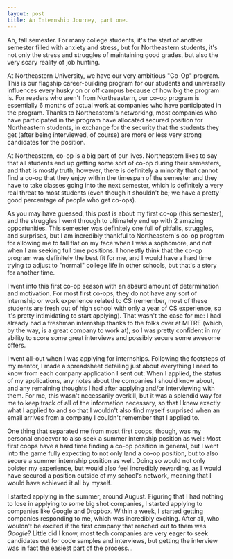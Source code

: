 ```yaml
---
layout: post
title: An Internship Journey, part one.
---
```


Ah, fall semester. For many college students, it's the start of another
semester filled with anxiety and stress, but for Northeastern students, it's
not only the stress and struggles of maintaining good grades, but also the
very scary reality of job hunting.

At Northeastern University, we have our very ambitious "Co-Op" program. This
is our flagship career-building program for our students and universally
influences every husky on or off campus because of how big the program is.
For readers who aren't from Northeastern, our co-op program is essentially
6 months of actual work at companies who have participated in the program.
Thanks to Northeastern's networking, most companies who have participated in
the program have allocated secured position for Northeastern students, in 
exchange for the security that the students they get (after being interviewed,
of course) are more or less very strong candidates for the position.

At Northeastern, co-op is a big part of our lives. Northeastern likes to say
that all students end up getting some sort of co-op during their semesters,
and that is mostly truth; however, there is definitely a minority that cannot
find a co-op that they enjoy within the timespan of the semester and they have
to take classes going into the next semester, which is definitely a very real
threat to most students (even though it shouldn't be; we have a pretty good
percentage of people who get co-ops).

As you may have guessed, this post is about my first co-op (this semester), and
the struggles I went through to ultimately end up with 2 amazing opportunities.
This semester was definitely one full of pitfalls, struggles, and surprises,
but I am incredibly thankful to Northeastern's co-op program for allowing me
to fall flat on my face when I was a sophomore, and not when I am seeking 
full time positions. I honestly think that the co-op program was definitely
the best fit for me, and I would have a hard time trying to adjust to "normal"
college life in other schools, but that's a story for another time.

I went into this first co-op season with an absurd amount of determination and
motivation. For most first co-ops, they do not have any sort of internship or
work experience related to CS (remember, most of these students are fresh out
of high school with only a year of CS experience, so it's pretty intimidating
to start applying). That wasn't the case for me: I had already had a freshman
internship thanks to the folks over at MITRE (which, by the way, is a great
company to work at), so I was pretty confident in my ability to score some
great interviews and possibly secure some awesome offers.

I went all-out when I was applying for internships. Following the footsteps of
my mentor, I made a spreadsheet detailing just about everything I need to know
from each company application I sent out: When I applied, the status of my
applications, any notes about the companies I should know about, and any 
remaining thoughts I had after applying and/or interviewing with them.
For me, this wasn't necessarily overkill, but it was a splendid way for me to
keep track of all of the information necessary, so that I knew exactly what I
applied to and so that I wouldn't also find myself surprised when an email
arrives from a company I couldn't remember that I applied to.

One thing that separated me from most first coops, though, was my personal
endeavor to also seek a summer internship position as well: Most first coops
have a hard time finding a co-op position in general, but I went into the
game fully expecting to not only land a co-op position, but to also secure
 a summer internship position as well. Doing so would not only bolster my
experience, but would also feel incredibly rewarding, as I would have secured
a position outside of my school's network, meaning that I would have achieved
it all by myself.

I started applying in the summer, around August. Figuring that I had nothing
to lose in applying to some big shot companies, I started applying to companies
like Google and Dropbox. Within a week, I started getting companies responding
to me, which was incredibly exciting. After all, who wouldn't be excited if 
the first company that reached out to them was *Google*? Little did I know,
most tech companies are very eager to seek candidates out for code samples and
interviews, but getting the interview was in fact the easiest part of the 
process...
